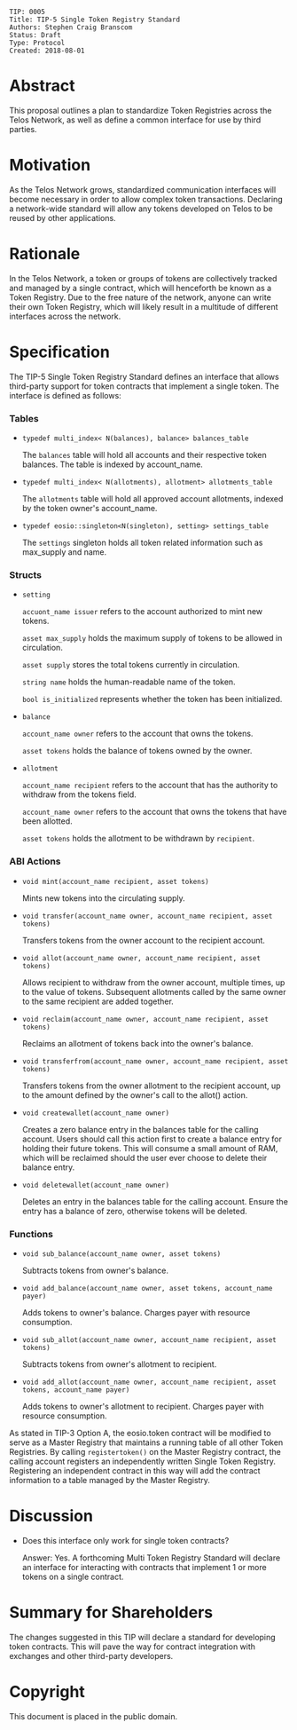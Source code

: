     TIP: 0005
    Title: TIP-5 Single Token Registry Standard
    Authors: Stephen Craig Branscom
    Status: Draft
    Type: Protocol
    Created: 2018-08-01

# Abstract

This proposal outlines a plan to standardize Token Registries across the Telos Network, as well as define a common interface for use by third parties.

# Motivation

As the Telos Network grows, standardized communication interfaces will become necessary in order to allow complex token transactions. Declaring a network-wide standard will allow any tokens developed on Telos to be reused by other applications.

# Rationale

In the Telos Network, a token or groups of tokens are collectively tracked and managed by a single contract, which will henceforth be known as a Token Registry. Due to the free nature of the network, anyone can write their own Token Registry, which will likely result in a multitude of different interfaces across the network.

# Specification

The TIP-5 Single Token Registry Standard defines an interface that allows third-party support for token contracts that implement a single token. The interface is defined as follows:

### Tables

* `typedef multi_index< N(balances), balance> balances_table`

    The `balances` table will hold all accounts and their respective token balances. The table is indexed by account_name.

* `typedef multi_index< N(allotments), allotment> allotments_table`

    The `allotments` table will hold all approved account allotments, indexed by the token owner's account_name.

* `typedef eosio::singleton<N(singleton), setting> settings_table`

    The `settings` singleton holds all token related information such as max_supply and name.

### Structs

* `setting`

    `accuont_name issuer` refers to the account authorized to mint new tokens.

    `asset max_supply` holds the maximum supply of tokens to be allowed in circulation.

    `asset supply` stores the total tokens currently in circulation.

    `string name` holds the human-readable name of the token.

    `bool is_initialized` represents whether the token has been initialized.

* `balance`

    `account_name owner` refers to the account that owns the tokens.

    `asset tokens` holds the balance of tokens owned by the owner.

* `allotment`

    `account_name recipient` refers to the account that has the authority to withdraw from the tokens field.

    `account_name owner` refers to the account that owns the tokens that have been allotted.
    
    `asset tokens` holds the allotment to be withdrawn by `recipient`.

### ABI Actions

* `void mint(account_name recipient, asset tokens)`

    Mints new tokens into the circulating supply.

* `void transfer(account_name owner, account_name recipient, asset tokens)`

    Transfers tokens from the owner account to the recipient account.

* `void allot(account_name owner, account_name recipient, asset tokens)`

    Allows recipient to withdraw from the owner account, multiple times, up to the value of tokens. Subsequent allotments called by the same owner to the same recipient are added together.

* `void reclaim(account_name owner, account_name recipient, asset tokens)`

    Reclaims an allotment of tokens back into the owner's balance.

* `void transferfrom(account_name owner, account_name recipient, asset tokens)`

    Transfers tokens from the owner allotment to the recipient account, up to the amount defined by the owner's call to the allot() action.

* `void createwallet(account_name owner)`

    Creates a zero balance entry in the balances table for the calling account. Users should call this action first to create a balance entry for holding their future tokens. This will consume a small amount of RAM, which will be reclaimed should the user ever choose to delete their balance entry.

* `void deletewallet(account_name owner)`

    Deletes an entry in the balances table for the calling account. Ensure the entry has a balance of zero, otherwise tokens will be deleted.

### Functions

* `void sub_balance(account_name owner, asset tokens)`

    Subtracts tokens from owner's balance.

* `void add_balance(account_name owner, asset tokens, account_name payer)`

    Adds tokens to owner's balance. Charges payer with resource consumption.

* `void sub_allot(account_name owner, account_name recipient, asset tokens)`

    Subtracts tokens from owner's allotment to recipient.

* `void add_allot(account_name owner, account_name recipient, asset tokens, account_name payer)`

    Adds tokens to owner's allotment to recipient. Charges payer with resource consumption.

As stated in TIP-3 Option A, the eosio.token contract will be modified to serve as a Master Registry that maintains a running table of all other Token Registries. By calling `registertoken()` on the Master Registry contract, the calling account registers an independently written Single Token Registry. Registering an independent contract in this way will add the contract information to a table managed by the Master Registry.

# Discussion

* Does this interface only work for single token contracts?

    Answer: Yes. A forthcoming Multi Token Registry Standard will declare an interface for interacting with contracts that implement 1 or more tokens on a single contract.

# Summary for Shareholders

The changes suggested in this TIP will declare a standard for developing token contracts. This will pave the way for contract integration with exchanges and other third-party developers.

# Copyright

This document is placed in the public domain.
